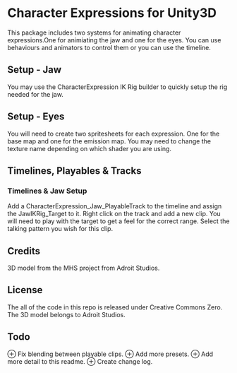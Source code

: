 # Character Expressions for Unity3D
This package includes two systems for animating character expressions.One for animiating the jaw and one for the eyes. You can use behaviours and animators to control them or you can use the timeline.

## Setup - Jaw
You may use the CharacterExpression IK Rig builder to quickly setup the rig needed for the jaw. 

## Setup - Eyes
You will need to create two spritesheets for each expression. One for the base map and one for the emission map. You may need to change the texture name depending on which shader you are using. 

## Timelines, Playables & Tracks
### Timelines & Jaw Setup
Add a CharacterExpression_Jaw_PlayableTrack to the timeline and assign the JawIKRig_Target to it. Right click on the track and add a new clip. You will need to play with the target to get a feel for the correct range. Select the talking pattern you wish for this clip. 

## Credits
3D model from the MHS project from Adroit Studios.

## License
The all of the code in this repo is released under Creative Commons Zero. The 3D model belongs to Adroit Studios.

## Todo
⊕ Fix blending between playable clips.
⊕ Add more presets.
⊕ Add more detail to this readme.
⊕ Create change log.